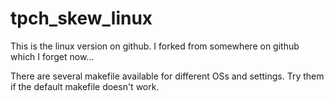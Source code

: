 # tpch_skew_linux
This is the linux version on github. I forked from somewhere on github which I forget now...

There are several makefile available for different OSs and settings. Try them if the default makefile doesn't work.
